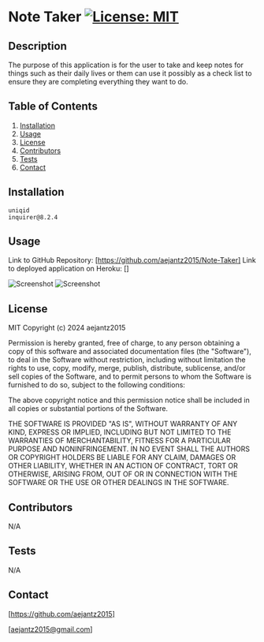 # Note Taker [![License: MIT](https://img.shields.io/badge/License-MIT-yellow.svg)](https://opensource.org/licenses/MIT)

  ## Description
  The purpose of this application is for the user to take and keep notes for things such as their daily lives or them can use it possibly as a check list to ensure they are completing everything they want to do.

  ## Table of Contents
  1. [Installation](#installation)
  2. [Usage](#usage)
  3. [License](#license)
  4. [Contributors](#contributors)
  5. [Tests](#tests)
  6. [Contact](#contact)

  ## Installation
    uniqid
    inquirer@8.2.4

  ## Usage
  
  Link to GitHub Repository: [https://github.com/aejantz2015/Note-Taker]
  Link to deployed application on Heroku: []

  ![Screenshot](./assets/Screenshot.png)
  ![Screenshot](./assets/Screenshot1.png)

  ## License
  MIT
  Copyright (c) 2024 aejantz2015

  Permission is hereby granted, free of charge, to any person obtaining a copy
  of this software and associated documentation files (the "Software"), to deal
  in the Software without restriction, including without limitation the rights
  to use, copy, modify, merge, publish, distribute, sublicense, and/or sell
  copies of the Software, and to permit persons to whom the Software is
  furnished to do so, subject to the following conditions:

  The above copyright notice and this permission notice shall be included in all
  copies or substantial portions of the Software.

  THE SOFTWARE IS PROVIDED "AS IS", WITHOUT WARRANTY OF ANY KIND, EXPRESS OR
  IMPLIED, INCLUDING BUT NOT LIMITED TO THE WARRANTIES OF MERCHANTABILITY,
  FITNESS FOR A PARTICULAR PURPOSE AND NONINFRINGEMENT. IN NO EVENT SHALL THE
  AUTHORS OR COPYRIGHT HOLDERS BE LIABLE FOR ANY CLAIM, DAMAGES OR OTHER
  LIABILITY, WHETHER IN AN ACTION OF CONTRACT, TORT OR OTHERWISE, ARISING FROM,
  OUT OF OR IN CONNECTION WITH THE SOFTWARE OR THE USE OR OTHER DEALINGS IN THE
  SOFTWARE.

  ## Contributors
  N/A

  ## Tests
  N/A

  ## Contact
  [https://github.com/aejantz2015]

  [aejantz2015@gmail.com]
  
